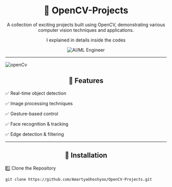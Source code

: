 
<div align="center">

# 🚀 OpenCV-Projects
A collection of exciting projects built using OpenCV, demonstrating various computer vision techniques and applications.

I explained in details inside the codes 

</div>
<div align="center">
  <img src="https://media3.giphy.com/media/v1.Y2lkPTc5MGI3NjExMTV5dXlvem0wajFvaXNqdWxtaHRvMjhkb28zanBvNW5xbTJxOWFzYiZlcD12MV9pbnRlcm5hbF9naWZfYnlfaWQmY3Q9Zw/Fs4Fh8g3KxM3PEoGIB/giphy.gif" alt="AI/ML Engineer" />
</div>

---
![openCv](https://media0.giphy.com/media/v1.Y2lkPTc5MGI3NjExeGVqaTh6OWRiMzd6cWZnNmpndWUzOXA2MGJ3YTF0b3ppY3owb2dqdCZlcD12MV9pbnRlcm5hbF9naWZfYnlfaWQmY3Q9Zw/TaYmMYLtP0RvpDzgn4/giphy.gif)

<div align="center">
  
## 📌 Features

</div>

✅ Real-time object detection

✅ Image processing techniques

✅ Gesture-based control

✅ Face recognition & tracking

✅ Edge detection & filtering


---

<div align="center">
  
## 🔧 Installation

</div>
1️⃣ Clone the Repository


```git clone https://github.com/AmartyaGhoshyoo/OpenCV-Projects.git```

